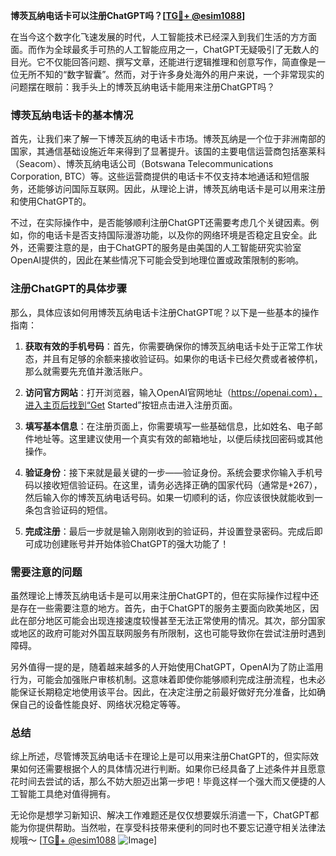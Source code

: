 **博茨瓦纳电话卡可以注册ChatGPT吗？[[TG💪+ @esim1088](https://t.me/s/esim1088)]**

在当今这个数字化飞速发展的时代，人工智能技术已经深入到我们生活的方方面面。而作为全球最炙手可热的人工智能应用之一，ChatGPT无疑吸引了无数人的目光。它不仅能回答问题、撰写文章，还能进行逻辑推理和创意写作，简直像是一位无所不知的“数字智囊”。然而，对于许多身处海外的用户来说，一个非常现实的问题摆在眼前：我手头上的博茨瓦纳电话卡能用来注册ChatGPT吗？

### 博茨瓦纳电话卡的基本情况

首先，让我们来了解一下博茨瓦纳的电话卡市场。博茨瓦纳是一个位于非洲南部的国家，其通信基础设施近年来得到了显著提升。该国的主要电信运营商包括塞莱科（Seacom）、博茨瓦纳电话公司（Botswana Telecommunications Corporation, BTC）等。这些运营商提供的电话卡不仅支持本地通话和短信服务，还能够访问国际互联网。因此，从理论上讲，博茨瓦纳电话卡是可以用来注册和使用ChatGPT的。

不过，在实际操作中，是否能够顺利注册ChatGPT还需要考虑几个关键因素。例如，你的电话卡是否支持国际漫游功能，以及你的网络环境是否稳定且安全。此外，还需要注意的是，由于ChatGPT的服务是由美国的人工智能研究实验室OpenAI提供的，因此在某些情况下可能会受到地理位置或政策限制的影响。

### 注册ChatGPT的具体步骤

那么，具体应该如何用博茨瓦纳电话卡注册ChatGPT呢？以下是一些基本的操作指南：

1. **获取有效的手机号码**：首先，你需要确保你的博茨瓦纳电话卡处于正常工作状态，并且有足够的余额来接收验证码。如果你的电话卡已经欠费或者被停机，那么就需要先充值并激活账户。

2. **访问官方网站**：打开浏览器，输入OpenAI官网地址（https://openai.com），进入主页后找到“Get Started”按钮点击进入注册页面。

3. **填写基本信息**：在注册页面上，你需要填写一些基础信息，比如姓名、电子邮件地址等。这里建议使用一个真实有效的邮箱地址，以便后续找回密码或其他操作。

4. **验证身份**：接下来就是最关键的一步——验证身份。系统会要求你输入手机号码以接收短信验证码。在这里，请务必选择正确的国家代码（通常是+267），然后输入你的博茨瓦纳电话号码。如果一切顺利的话，你应该很快就能收到一条包含验证码的短信。

5. **完成注册**：最后一步就是输入刚刚收到的验证码，并设置登录密码。完成后即可成功创建账号并开始体验ChatGPT的强大功能了！

### 需要注意的问题

虽然理论上博茨瓦纳电话卡是可以用来注册ChatGPT的，但在实际操作过程中还是存在一些需要注意的地方。首先，由于ChatGPT的服务主要面向欧美地区，因此在部分地区可能会出现连接速度较慢甚至无法正常使用的情况。其次，部分国家或地区的政府可能对外国互联网服务有所限制，这也可能导致你在尝试注册时遇到障碍。

另外值得一提的是，随着越来越多的人开始使用ChatGPT，OpenAI为了防止滥用行为，可能会加强账户审核机制。这意味着即使你能够顺利完成注册流程，也未必能保证长期稳定地使用该平台。因此，在决定注册之前最好做好充分准备，比如确保自己的设备性能良好、网络状况稳定等等。

### 总结

综上所述，尽管博茨瓦纳电话卡在理论上是可以用来注册ChatGPT的，但实际效果如何还需要根据个人的具体情况进行判断。如果你已经具备了上述条件并且愿意花时间去尝试的话，那么不妨大胆迈出第一步吧！毕竟这样一个强大而又便捷的人工智能工具绝对值得拥有。

无论你是想学习新知识、解决工作难题还是仅仅想要娱乐消遣一下，ChatGPT都能为你提供帮助。当然啦，在享受科技带来便利的同时也不要忘记遵守相关法律法规哦～ [[TG💪+ @esim1088](https://t.me/s/esim1088) ![Image](https://i.postimg.cc/4NQfJmqS/Snipaste-2025-05-13-00-14-12.png)]